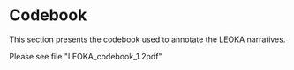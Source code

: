 # Codebook

This section presents the codebook used to annotate the LEOKA narratives.

Please see file "LEOKA_codebook_1.2pdf"
